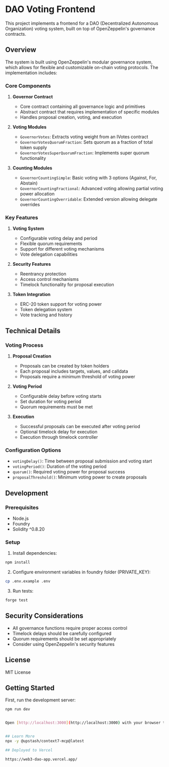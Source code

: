 # DAO Voting Frontend

This project implements a frontend for a DAO (Decentralized Autonomous Organization) voting system, built on top of OpenZeppelin's governance contracts.

## Overview

The system is built using OpenZeppelin's modular governance system, which allows for flexible and customizable on-chain voting protocols. The implementation includes:

### Core Components

1. **Governor Contract**

   - Core contract containing all governance logic and primitives
   - Abstract contract that requires implementation of specific modules
   - Handles proposal creation, voting, and execution

2. **Voting Modules**

   - `GovernorVotes`: Extracts voting weight from an IVotes contract
   - `GovernorVotesQuorumFraction`: Sets quorum as a fraction of total token supply
   - `GovernorVotesSuperQuorumFraction`: Implements super quorum functionality

3. **Counting Modules**
   - `GovernorCountingSimple`: Basic voting with 3 options (Against, For, Abstain)
   - `GovernorCountingFractional`: Advanced voting allowing partial voting power allocation
   - `GovernorCountingOverridable`: Extended version allowing delegate overrides

### Key Features

1. **Voting System**

   - Configurable voting delay and period
   - Flexible quorum requirements
   - Support for different voting mechanisms
   - Vote delegation capabilities

2. **Security Features**

   - Reentrancy protection
   - Access control mechanisms
   - Timelock functionality for proposal execution

3. **Token Integration**
   - ERC-20 token support for voting power
   - Token delegation system
   - Vote tracking and history

## Technical Details

### Voting Process

1. **Proposal Creation**

   - Proposals can be created by token holders
   - Each proposal includes targets, values, and calldata
   - Proposals require a minimum threshold of voting power

2. **Voting Period**

   - Configurable delay before voting starts
   - Set duration for voting period
   - Quorum requirements must be met

3. **Execution**
   - Successful proposals can be executed after voting period
   - Optional timelock delay for execution
   - Execution through timelock controller

### Configuration Options

- `votingDelay()`: Time between proposal submission and voting start
- `votingPeriod()`: Duration of the voting period
- `quorum()`: Required voting power for proposal success
- `proposalThreshold()`: Minimum voting power to create proposals

## Development

### Prerequisites

- Node.js
- Foundry
- Solidity ^0.8.20

### Setup

1. Install dependencies:

```bash
npm install
```

2. Configure environment variables in foundry folder (PRIVATE_KEY):

```bash
cp .env.example .env
```

3. Run tests:

```bash
forge test
```

## Security Considerations

- All governance functions require proper access control
- Timelock delays should be carefully configured
- Quorum requirements should be set appropriately
- Consider using OpenZeppelin's security features

## License

MIT License

## Getting Started

First, run the development server:

```bash
npm run dev


Open [http://localhost:3000](http://localhost:3000) with your browser to see the result.


## Learn More
npx -y @upstash/context7-mcp@latest

## Deployed to Vercel

https://web3-dao-app.vercel.app/

```

